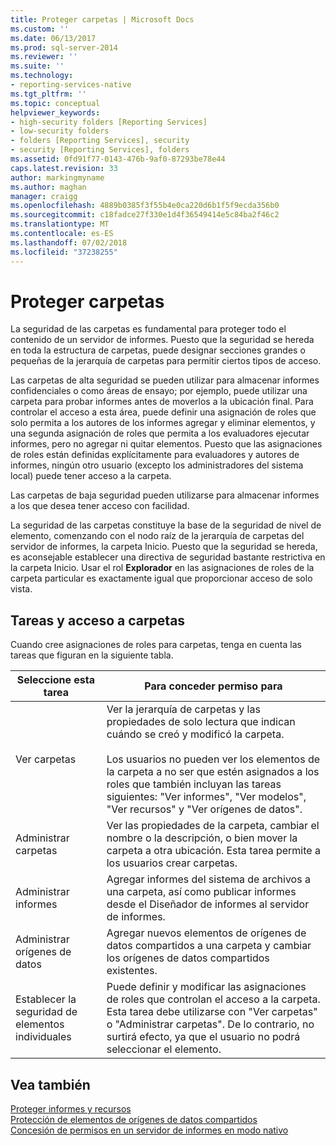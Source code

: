 ```yaml
---
title: Proteger carpetas | Microsoft Docs
ms.custom: ''
ms.date: 06/13/2017
ms.prod: sql-server-2014
ms.reviewer: ''
ms.suite: ''
ms.technology:
- reporting-services-native
ms.tgt_pltfrm: ''
ms.topic: conceptual
helpviewer_keywords:
- high-security folders [Reporting Services]
- low-security folders
- folders [Reporting Services], security
- security [Reporting Services], folders
ms.assetid: 0fd91f77-0143-476b-9af0-87293be78e44
caps.latest.revision: 33
author: markingmyname
ms.author: maghan
manager: craigg
ms.openlocfilehash: 4889b0385f3f55b4e0ca220d6b1f5f9ecda356b0
ms.sourcegitcommit: c18fadce27f330e1d4f36549414e5c84ba2f46c2
ms.translationtype: MT
ms.contentlocale: es-ES
ms.lasthandoff: 07/02/2018
ms.locfileid: "37238255"
---
```

# <a name="secure-folders"></a>Proteger carpetas
  La seguridad de las carpetas es fundamental para proteger todo el contenido de un servidor de informes. Puesto que la seguridad se hereda en toda la estructura de carpetas, puede designar secciones grandes o pequeñas de la jerarquía de carpetas para permitir ciertos tipos de acceso.  
  
 Las carpetas de alta seguridad se pueden utilizar para almacenar informes confidenciales o como áreas de ensayo; por ejemplo, puede utilizar una carpeta para probar informes antes de moverlos a la ubicación final. Para controlar el acceso a esta área, puede definir una asignación de roles que solo permita a los autores de los informes agregar y eliminar elementos, y una segunda asignación de roles que permita a los evaluadores ejecutar informes, pero no agregar ni quitar elementos. Puesto que las asignaciones de roles están definidas explícitamente para evaluadores y autores de informes, ningún otro usuario (excepto los administradores del sistema local) puede tener acceso a la carpeta.  
  
 Las carpetas de baja seguridad pueden utilizarse para almacenar informes a los que desea tener acceso con facilidad.  
  
 La seguridad de las carpetas constituye la base de la seguridad de nivel de elemento, comenzando con el nodo raíz de la jerarquía de carpetas del servidor de informes, la carpeta Inicio. Puesto que la seguridad se hereda, es aconsejable establecer una directiva de seguridad bastante restrictiva en la carpeta Inicio. Usar el rol **Explorador** en las asignaciones de roles de la carpeta particular es exactamente igual que proporcionar acceso de solo vista.  
  
## <a name="tasks-and-folder-access"></a>Tareas y acceso a carpetas  
 Cuando cree asignaciones de roles para carpetas, tenga en cuenta las tareas que figuran en la siguiente tabla.  
  
|Seleccione esta tarea|Para conceder permiso para|  
|----------------------|---------------------------|  
|Ver carpetas|Ver la jerarquía de carpetas y las propiedades de solo lectura que indican cuándo se creó y modificó la carpeta.<br /><br /> Los usuarios no pueden ver los elementos de la carpeta a no ser que estén asignados a los roles que también incluyan las tareas siguientes: "Ver informes", "Ver modelos", "Ver recursos" y "Ver orígenes de datos".|  
|Administrar carpetas|Ver las propiedades de la carpeta, cambiar el nombre o la descripción, o bien mover la carpeta a otra ubicación. Esta tarea permite a los usuarios crear carpetas.|  
|Administrar informes|Agregar informes del sistema de archivos a una carpeta, así como publicar informes desde el Diseñador de informes al servidor de informes.|  
|Administrar orígenes de datos|Agregar nuevos elementos de orígenes de datos compartidos a una carpeta y cambiar los orígenes de datos compartidos existentes.|  
|Establecer la seguridad de elementos individuales|Puede definir y modificar las asignaciones de roles que controlan el acceso a la carpeta. Esta tarea debe utilizarse con "Ver carpetas" o "Administrar carpetas". De lo contrario, no surtirá efecto, ya que el usuario no podrá seleccionar el elemento.|  
  
## <a name="see-also"></a>Vea también  
 [Proteger informes y recursos](secure-reports-and-resources.md)   
 [Protección de elementos de orígenes de datos compartidos](secure-shared-data-source-items.md)   
 [Concesión de permisos en un servidor de informes en modo nativo](granting-permissions-on-a-native-mode-report-server.md)  
  
  
